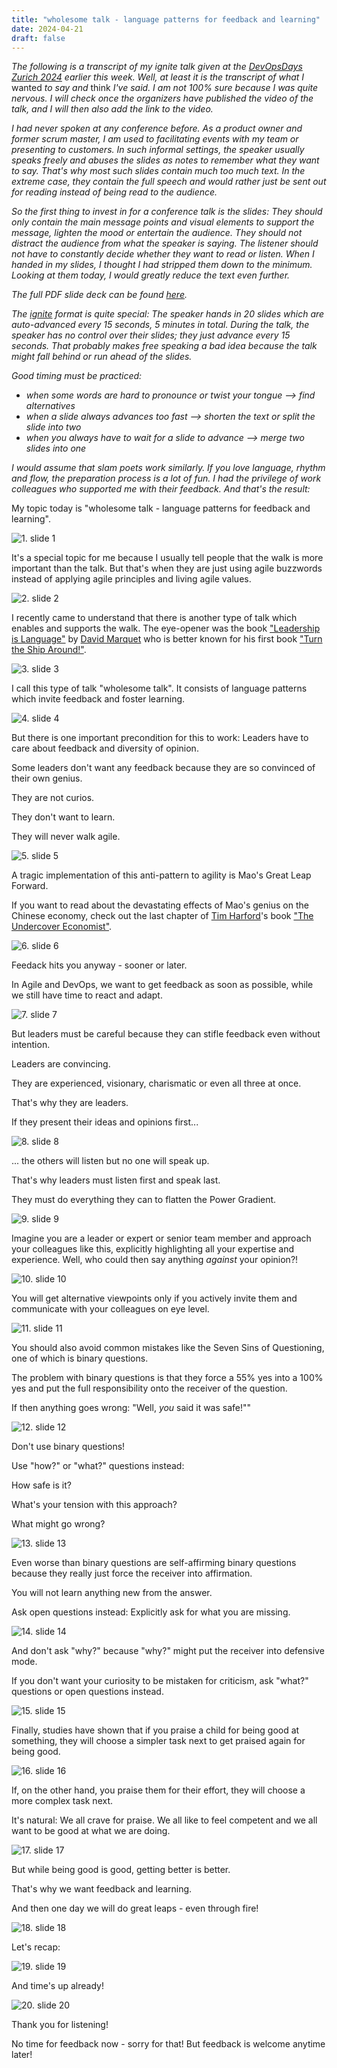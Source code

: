 ```yaml
---
title: "wholesome talk - language patterns for feedback and learning"
date: 2024-04-21
draft: false
---
```


_The following is a transcript of my ignite talk given at the [DevOpsDays Zurich 2024](https://www.devopsdays.ch/) earlier this week. Well, at least it is the transcript of what I_ wanted _to say and_ think _I've said. I am not 100% sure because I was quite nervous. I will check once the organizers have published the video of the talk, and I will then also add the link to the video._

_I had never spoken at any conference before. As a product owner and former scrum master, I am used to facilitating events with my team or presenting to customers. In such informal settings, the speaker usually speaks freely and abuses the slides as notes to remember what they want to say. That's why most such slides contain much too much text. In the extreme case, they contain the full speech and would rather just be sent out for reading instead of being read to the audience._

_So the first thing to invest in for a conference talk is the slides: They should only contain the main message points and visual elements to support the message, lighten the mood or entertain the audience. They should not distract the audience from what the speaker is saying. The listener should not have to constantly decide whether they want to read or listen. When I handed in my slides, I thought I had stripped them down to the minimum. Looking at them today, I would greatly reduce the text even further._

_The full PDF slide deck can be found [here](/files/blog/wholesome-talk/dodzurich2024_ignite_peterhaefliger_wholesometalk.pdf)._

_The [ignite](https://en.wikipedia.org/wiki/Ignite_(event)) format is quite special: The speaker hands in 20 slides which are auto-advanced every 15 seconds, 5 minutes in total. During the talk, the speaker has no control over their slides; they just advance every 15 seconds. That probably makes free speaking a bad idea because the talk might fall behind or run ahead of the slides._

_Good timing must be practiced:_
* _when some words are hard to pronounce or twist your tongue --> find alternatives_
* _when a slide always advances too fast --> shorten the text or split the slide into two_
* _when you always have to wait for a slide to advance --> merge two slides into one_

_I would assume that slam poets work similarly. If you love language, rhythm and flow, the preparation process is a lot of fun. I had the privilege of work colleagues who supported me with their feedback. And that's the result:_

My topic today is "wholesome talk - language patterns for feedback and learning".

![1. slide 1](/images/blog/wholesome-talk/dodzurich2024_ignite_peterhaefliger_wholesometalk_pg01.png)

It's a special topic for me because I usually tell people that the walk is more important than the talk. But that's when they are just using agile buzzwords instead of applying agile principles and living agile values.

![2. slide 2](/images/blog/wholesome-talk/dodzurich2024_ignite_peterhaefliger_wholesometalk_pg02.png)

I recently came to understand that there is another type of talk which enables and supports the walk. The eye-opener was the book ["Leadership is Language"](https://davidmarquet.com/leadership-is-language-book/) by [David Marquet](https://davidmarquet.com/) who is better known for his first book ["Turn the Ship Around!"](https://davidmarquet.com/turn-the-ship-around-book/).

![3. slide 3](/images/blog/wholesome-talk/dodzurich2024_ignite_peterhaefliger_wholesometalk_pg03.png)

I call this type of talk "wholesome talk". It consists of language patterns which invite feedback and foster learning.

![4. slide 4](/images/blog/wholesome-talk/dodzurich2024_ignite_peterhaefliger_wholesometalk_pg04.png)

But there is one important precondition for this to work: Leaders have to care about feedback and diversity of opinion. 

Some leaders don't want any feedback because they are so convinced of their own genius.

They are not curios.

They don't want to learn.

They will never walk agile.

![5. slide 5](/images/blog/wholesome-talk/dodzurich2024_ignite_peterhaefliger_wholesometalk_pg05.png)

A tragic implementation of this anti-pattern to agility is Mao's Great Leap Forward.

If you want to read about the devastating effects of Mao's genius on the Chinese economy, check out the last chapter of [Tim Harford](https://timharford.com/)'s book ["The Undercover Economist"](https://timharford.com/books/undercovereconomist/).

![6. slide 6](/images/blog/wholesome-talk/dodzurich2024_ignite_peterhaefliger_wholesometalk_pg06.png)

Feedack hits you anyway - sooner or later.

In Agile and DevOps, we want to get feedback as soon as possible, while we still have time to react and adapt.

![7. slide 7](/images/blog/wholesome-talk/dodzurich2024_ignite_peterhaefliger_wholesometalk_pg07.png)

But leaders must be careful because they can stifle feedback even without intention.

Leaders are convincing.

They are experienced, visionary, charismatic or even all three at once.

That's why they are leaders.

If they present their ideas and opinions first...

![8. slide 8](/images/blog/wholesome-talk/dodzurich2024_ignite_peterhaefliger_wholesometalk_pg08.png)

... the others will listen but no one will speak up.

That's why leaders must listen first and speak last.

They must do everything they can to flatten the Power Gradient.

![9. slide 9](/images/blog/wholesome-talk/dodzurich2024_ignite_peterhaefliger_wholesometalk_pg09.png)

Imagine you are a leader or expert or senior team member and approach your colleagues like this, explicitly highlighting all your expertise and experience. Well, who could then say anything _against_ your opinion?!

![10. slide 10](/images/blog/wholesome-talk/dodzurich2024_ignite_peterhaefliger_wholesometalk_pg10.png)

You will get alternative viewpoints only if you actively invite them and communicate with your colleagues on eye level.

![11. slide 11](/images/blog/wholesome-talk/dodzurich2024_ignite_peterhaefliger_wholesometalk_pg11.png)

You should also avoid common mistakes like the Seven Sins of Questioning, one of which is binary questions.

The problem with binary questions is that they force a 55% yes into a 100% yes and put the full responsibility onto the receiver of the question.

If then anything goes wrong: "Well, _you_ said it was safe!""

![12. slide 12](/images/blog/wholesome-talk/dodzurich2024_ignite_peterhaefliger_wholesometalk_pg12.png)

Don't use binary questions! 

Use "how?" or "what?" questions instead: 

How safe is it? 

What's your tension with this approach? 

What might go wrong?

![13. slide 13](/images/blog/wholesome-talk/dodzurich2024_ignite_peterhaefliger_wholesometalk_pg13.png)

Even worse than binary questions are self-affirming binary questions because they really just force the receiver into affirmation.

You will not learn anything new from the answer.

Ask open questions instead: Explicitly ask for what you are missing.

![14. slide 14](/images/blog/wholesome-talk/dodzurich2024_ignite_peterhaefliger_wholesometalk_pg14.png)

And don't ask "why?" because "why?" might put the receiver into defensive mode.

If you don't want your curiosity to be mistaken for criticism, ask "what?" questions or open questions instead.

![15. slide 15](/images/blog/wholesome-talk/dodzurich2024_ignite_peterhaefliger_wholesometalk_pg15.png)

Finally, studies have shown that if you praise a child for being good at something, they will choose a simpler task next to get praised again for being good.

![16. slide 16](/images/blog/wholesome-talk/dodzurich2024_ignite_peterhaefliger_wholesometalk_pg16.png)

If, on the other hand, you praise them for their effort, they will choose a more complex task next.

It's natural: We all crave for praise. We all like to feel competent and we all want to be good at what we are doing.

![17. slide 17](/images/blog/wholesome-talk/dodzurich2024_ignite_peterhaefliger_wholesometalk_pg17.png)

But while being good is good, getting better is better.

That's why we want feedback and learning.

And then one day we will do great leaps - even through fire!

![18. slide 18](/images/blog/wholesome-talk/dodzurich2024_ignite_peterhaefliger_wholesometalk_pg18.png)

Let's recap:

![19. slide 19](/images/blog/wholesome-talk/dodzurich2024_ignite_peterhaefliger_wholesometalk_pg19.png)

And time's up already!

![20. slide 20](/images/blog/wholesome-talk/dodzurich2024_ignite_peterhaefliger_wholesometalk_pg20.png)

Thank you for listening! 

No time for feedback now - sorry for that! But feedback is welcome anytime later!